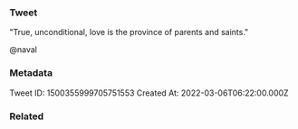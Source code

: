 ### Tweet
"True, unconditional, love is the province of parents and saints."

@naval

### Metadata
Tweet ID: 1500355999705751553
Created At: 2022-03-06T06:22:00.000Z

### Related

